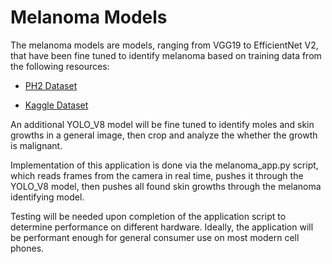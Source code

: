 # Melanoma Models

The melanoma models are models, ranging from VGG19 to EfficientNet V2, that have been fine tuned to identify melanoma based on training data from the following resources:

* [PH2 Dataset](https://www.dropbox.com/s/k88qukc20ljnbuo/PH2Dataset.rar)

* [Kaggle Dataset](https://www.kaggle.com/datasets/bhaveshmittal/melanoma-cancer-dataset)

An additional YOLO_V8 model will be fine tuned to identify moles and skin growths in a general image, then crop and analyze the whether the growth is malignant. 

Implementation of this application is done via the melanoma_app.py script, which reads frames from the camera in real time, pushes it through the YOLO_V8 model, then pushes all found skin growths through the melanoma identifying model. 

Testing will be needed upon completion of the application script to determine performance on different hardware. Ideally, the application will be performant enough for general consumer use on most modern cell phones.